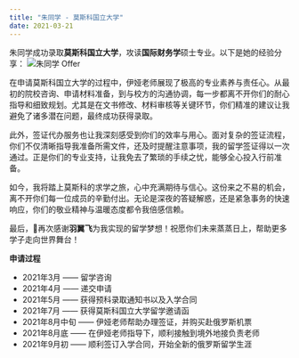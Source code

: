 ```yaml
---
title: "朱同学 - 莫斯科国立大学"
date: 2021-03-21
---
```


朱同学成功录取**莫斯科国立大学**，攻读**国际财务学**硕士专业。以下是她的经验分享：
![朱同学 Offer](/img/录取通知-1.png)

在申请莫斯科国立大学的过程中，伊娅老师展现了极高的专业素养与责任心。从最初的院校咨询、申请材料准备，到与校方的沟通协调，每一步都离不开你们的耐心指导和细致规划。尤其是在文书修改、材料审核等关键环节，你们精准的建议让我避免了诸多潜在问题，最终成功获得录取。

此外，签证代办服务也让我深刻感受到你们的效率与用心。面对复杂的签证流程，你们不仅清晰指导我准备所需文件，还及时提醒注意事项，我的留学签证得以一次通过。正是你们的专业支持，让我免去了繁琐的手续之忧，能够全心投入行前准备。

如今，我将踏上莫斯科的求学之旅，心中充满期待与信心。这份来之不易的机会，离不开你们每一位成员的辛勤付出。无论是深夜的答疑解惑，还是紧急事务的快速响应，你们的敬业精神与温暖态度都令我倍感信赖。

最后，🙏再次感谢**羽翼飞**为我实现的留学梦想！祝愿你们未来蒸蒸日上，帮助更多学子走向世界舞台！

**申请过程**
- 2021年3月 —— 留学咨询
- 2021年4月 —— 递交申请
- 2021年5月 —— 获得预科录取通知书以及入学合同
- 2021年7月 —— 获得莫斯科国立大学留学邀请函
- 2021年8月中旬 —— 伊娅老师帮助办理签证，并购买赴俄罗斯机票
- 2021年8月底 —— 在伊娅老师指导下，顺利接触到境外地接负责老师
- 2021年9月初 —— 顺利签订入学合同，开始全新的俄罗斯留学生涯